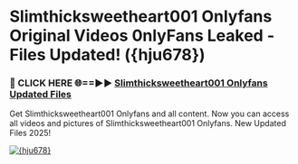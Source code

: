 # Slimthicksweetheart001 Onlyfans Original Videos 0nlyFans Leaked - Files Updated! ({hju678})

<h3>🔴 CLICK HERE 🌐==►► <a href="https://tinyurl.com/ms9xzufz" rel="nofollow">Slimthicksweetheart001 Onlyfans Updated Files</a></h3>

Get Slimthicksweetheart001 Onlyfans and all content. Now you can access all videos and pictures of Slimthicksweetheart001 Onlyfans. New Updated Files 2025!

[![{hju678}](https://i.imgur.com/PQ7UWWw.gif)](https://tinyurl.com/ms9xzufz)